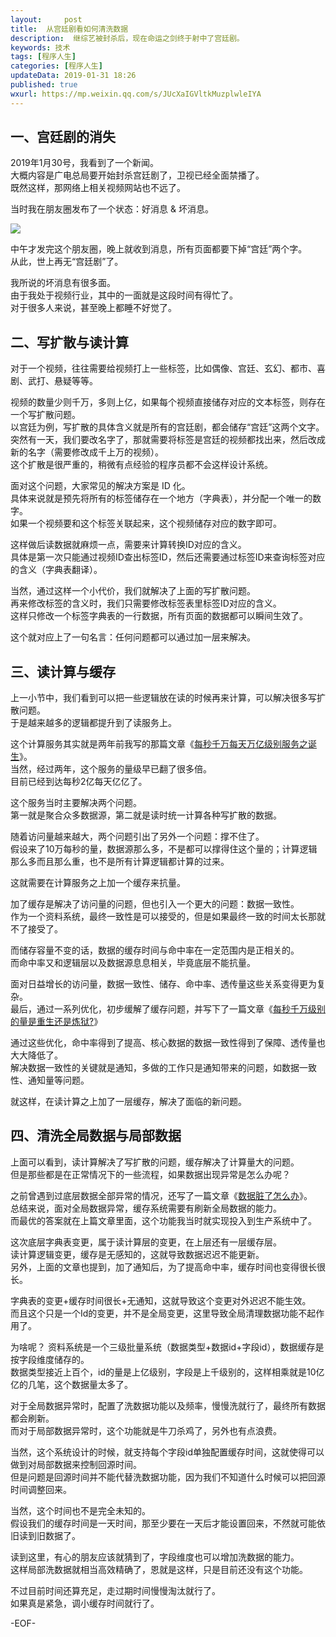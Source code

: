 ```yaml
---   
layout:     post  
title:  从宫廷剧看如何清洗数据
description:  继综艺被封杀后，现在命运之剑终于射中了宫廷剧。  
keywords: 技术  
tags: [程序人生]    
categories: [程序人生]  
updateData: 2019-01-31 18:26 
published: true 
wxurl: https://mp.weixin.qq.com/s/JUcXaIGVltkMuzplwleIYA  
---  
```



## 一、宫廷剧的消失  


2019年1月30号，我看到了一个新闻。  
大概内容是广电总局要开始封杀宫廷剧了，卫视已经全面禁播了。  
既然这样，那网络上相关视频网站也不远了。  


当时我在朋友圈发布了一个状态：好消息 & 坏消息。  


![](http://res2019.tiankonguse.com/images/2019/01/20190131202641.png)  


中午才发完这个朋友圈，晚上就收到消息，所有页面都要下掉“宫廷”两个字。  
从此，世上再无“宫廷剧”了。  


我所说的坏消息有很多面。  
由于我处于视频行业，其中的一面就是这段时间有得忙了。  
对于很多人来说，甚至晚上都睡不好觉了。  


## 二、写扩散与读计算  


对于一个视频，往往需要给视频打上一些标签，比如偶像、宫廷、玄幻、都市、喜剧、武打、悬疑等等。  


视频的数量少则千万，多则上亿，如果每个视频直接储存对应的文本标签，则存在一个写扩散问题。  
以宫廷为例，写扩散的具体含义就是所有的宫廷剧，都会储存“宫廷”这两个文字。  
突然有一天，我们要改名字了，那就需要将标签是宫廷的视频都找出来，然后改成新的名字（需要修改成千上万的视频）。  
这个扩散是很严重的，稍微有点经验的程序员都不会这样设计系统。  


面对这个问题，大家常见的解决方案是 ID 化。  
具体来说就是预先将所有的标签储存在一个地方（字典表），并分配一个唯一的数字。  
如果一个视频要和这个标签关联起来，这个视频储存对应的数字即可。  


这样做后读数据就麻烦一点，需要来计算转换ID对应的含义。  
具体是第一次只能通过视频ID查出标签ID，然后还需要通过标签ID来查询标签对应的含义（字典表翻译）。  


当然，通过这样一个小代价，我们就解决了上面的写扩散问题。  
再来修改标签的含义时，我们只需要修改标签表里标签ID对应的含义。  
这样只修改一个标签字典表的一行数据，所有页面的数据都可以瞬间生效了。  


这个就对应上了一句名言：任何问题都可以通过加一层来解决。  


## 三、读计算与缓存  


上一小节中，我们看到可以把一些逻辑放在读的时候再来计算，可以解决很多写扩散问题。  
于是越来越多的逻辑都提升到了读服务上。  


这个计算服务其实就是两年前我写的那篇文章《[每秒千万每天万亿级别服务之诞生](https://mp.weixin.qq.com/s/6taVob0DFx7K5QK-l4nmxQ)》。   
当然，经过两年，这个服务的量级早已翻了很多倍。  
目前已经到达每秒2亿每天亿亿了。  


这个服务当时主要解决两个问题。  
第一就是聚合众多数据源，第二就是读时统一计算各种写扩散的数据。  


随着访问量越来越大，两个问题引出了另外一个问题：撑不住了。   
假设来了10万每秒的量，数据源那么多，不是都可以撑得住这个量的；计算逻辑那么多而且那么重，也不是所有计算逻辑都计算的过来。   

这就需要在计算服务之上加一个缓存来抗量。  


加了缓存是解决了访问量的问题，但也引入一个更大的问题：数据一致性。   
作为一个资料系统，最终一致性是可以接受的，但是如果最终一致的时间太长那就不了接受了。   


而储存容量不变的话，数据的缓存时间与命中率在一定范围内是正相关的。  
而命中率又和逻辑层以及数据源息息相关，毕竟底层不能抗量。  


面对日益增长的访问量，数据一致性、储存、命中率、透传量这些关系变得更为复杂。  
最后，通过一系列优化，初步缓解了缓存问题，并写下了一篇文章《[每秒千万级别的量是重生还是炼狱?](https://mp.weixin.qq.com/s/6taVob0DFx7K5QK-l4nmxQ)》    


通过这些优化，命中率得到了提高、核心数据的数据一致性得到了保障、透传量也大大降低了。    
解决数据一致性的关键就是通知，多做的工作只是通知带来的问题，如数据一致性、通知量等问题。    


就这样，在读计算之上加了一层缓存，解决了面临的新问题。  


## 四、清洗全局数据与局部数据  


上面可以看到，读计算解决了写扩散的问题，缓存解决了计算量大的问题。  
但是那些都是在正常情况下的一些流程，如果数据出现异常是怎么办呢？  


之前曾遇到过底层数据全部异常的情况，还写了一篇文章《[数据脏了怎么办](https://mp.weixin.qq.com/s/Blw4yxmIsE51dzzbNcfFbg)》。  
总结来说，面对全局数据异常，缓存系统需要有刷新全局数据的能力。  
而最优的答案就在上篇文章里面，这个功能我当时就实现投入到生产系统中了。  


这次底层字典表变更，属于读计算层的变更，在上层还有一层缓存层。  
读计算逻辑变更，缓存是无感知的，这就导致数据迟迟不能更新。  
另外，上面的文章也提到，加了通知后，为了提高命中率，缓存时间也变得很长很长。  


字典表的变更+缓存时间很长+无通知，这就导致这个变更对外迟迟不能生效。  
而且这个只是一个Id的变更，并不是全局变更，这里导致全局清理数据功能不起作用了。  


为啥呢？ 
资料系统是一个三级批量系统（数据类型+数据id+字段id），数据缓存是按字段维度储存的。  
数据类型接近上百个，id的量是上亿级别，字段是上千级别的，这样相乘就是10亿亿的几笔，这个数据量太多了。

  
对于全局数据异常时，配置了洗数据功能以及频率，慢慢洗就行了，最终所有数据都会刷新。  
而对于局部数据异常时，这个功能就是牛刀杀鸡了，另外也有点浪费。  


当然，这个系统设计的时候，就支持每个字段id单独配置缓存时间，这就使得可以做到对局部数据来控制回源时间。  
但是问题是回源时间并不能代替洗数据功能，因为我们不知道什么时候可以把回源时间调整回来。  


当然，这个时间也不是完全未知的。  
假设我们的缓存时间是一天时间，那至少要在一天后才能设置回来，不然就可能依旧读到旧数据了。  


读到这里，有心的朋友应该就猜到了，字段维度也可以增加洗数据的能力。  
这样局部洗数据就相当高效精确了，恩就是这样，只是目前还没有这个功能。  




不过目前时间还算充足，走过期时间慢慢淘汰就行了。  
如果真是紧急，调小缓存时间就行了。  


-EOF-  


  
